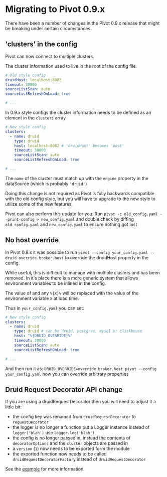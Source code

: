 # Migrating to Pivot 0.9.x

There have been a number of changes in the Pivot 0.9.x release that might be breaking under certain circumstances.


## 'clusters' in the config

Pivot can now connect to multiple clusters.

The cluster information used to live in the root of the config file.

```yaml
# Old style config
druidHost: localhost:8082
timeout: 30000
sourceListScan: auto
sourceListRefreshOnLoad: true

# ...
```

In 0.9.x style configs the cluster information needs to be defined as an element in the `clusters` array

```yaml
# New style config
clusters:
  - name: druid
    type: druid
    host: localhost:8082 # 'druidHost' becomes 'host'
    timeout: 30000
    sourceListScan: auto
    sourceListRefreshOnLoad: true

# ...
```

The `name` of the cluster must match up with the `engine` property in the dataSource (which is probably `'druid'`)

Doing this change is not required as Pivot is fully backwards compatible with the old config style, but you will have
to upgrade to the new style to utilize some of the new features.

Pivot can also perform this update for you.
Run `pivot -c old_config.yaml --print-config > new_config.yaml` and double check by diffing `old_config.yaml` and
`new_config.yaml` to ensure nothing got lost


## No host override

In Pivot 0.8.x it was possible to run `pivot --config your_config.yaml --druid override.broker.host` to override the
druidHost property in the config.

While useful, this is difficult to manage with multiple clusters and has been removed.
In it's place there is a more generic system that allows environment variables to be inlined in the config.

The value of and any `%{X}%` will be replaced with the value of the environment variable `X` at load time.

Thus in `your_config.yaml` you can set:

```yaml
# New style config
clusters:
  - name: druid
    type: druid # can be druid, postgres, mysql or clickhouse
    host: "%{DRUID_OVERRIDE}%"
    timeout: 30000
    sourceListScan: auto
    sourceListRefreshOnLoad: true

# ...
```

And then run it as: `DRUID_OVERRIDE=override.broker.host pivot --config your_config.yaml` now you can override
arbitrary properties


## Druid Request Decorator API change

If you are using a druidRequestDecorator then you will need to adjust it a little bit:

* the config key was renamed from `druidRequestDecorator` to `requestDecorator`
* the logger is no longer a function but a Logger instance instead of `logger('blah')` use `logger.log('blah')`
* the config is no longer passed in, instead the contents of `decoratorOptions` and the `cluster` objects are passed in
* a `version` (`1`) now needs to be exported form the module
* the exported function now needs to be called `druidRequestDecoratorFactory` instead of `druidRequestDecorator`

See the [example](./security.md) for more information.
